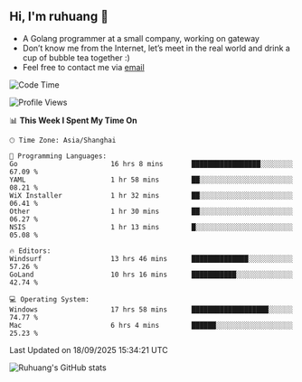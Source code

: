 ## Hi, I'm ruhuang 👋

- A Golang programmer at a small company, working on gateway
- Don’t know me from the Internet, let’s meet in the real world and drink a cup of bubble tea together :)
- Feel free to contact me via [email](mailto:ruhuang2001@gmail.com)
<!--START_SECTION:waka-->
![Code Time](http://img.shields.io/badge/Code%20Time-939%20hrs%2043%20mins-blue)

![Profile Views](http://img.shields.io/badge/Profile%20Views-0-blue)

📊 **This Week I Spent My Time On** 

```text
🕑︎ Time Zone: Asia/Shanghai

💬 Programming Languages: 
Go                       16 hrs 8 mins       █████████████████░░░░░░░░   67.09 % 
YAML                     1 hr 58 mins        ██░░░░░░░░░░░░░░░░░░░░░░░   08.21 % 
WiX Installer            1 hr 32 mins        ██░░░░░░░░░░░░░░░░░░░░░░░   06.41 % 
Other                    1 hr 30 mins        ██░░░░░░░░░░░░░░░░░░░░░░░   06.27 % 
NSIS                     1 hr 13 mins        █░░░░░░░░░░░░░░░░░░░░░░░░   05.08 % 

🔥 Editors: 
Windsurf                 13 hrs 46 mins      ██████████████░░░░░░░░░░░   57.26 % 
GoLand                   10 hrs 16 mins      ███████████░░░░░░░░░░░░░░   42.74 % 

💻 Operating System: 
Windows                  17 hrs 58 mins      ███████████████████░░░░░░   74.77 % 
Mac                      6 hrs 4 mins        ██████░░░░░░░░░░░░░░░░░░░   25.23 % 
```


 Last Updated on 18/09/2025 15:34:21 UTC
<!--END_SECTION:waka-->

![Ruhuang's GitHub stats](https://github-readme-stats.vercel.app/api?username=ruhuang2001&count_private=true&hide_title=true&show_icons=true&theme=vue)

